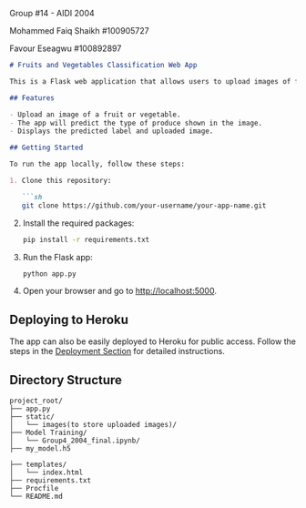 Group #14 - AIDI 2004

Mohammed Faiq Shaikh #100905727

Favour Eseagwu #100892897

```markdown
# Fruits and Vegetables Classification Web App

This is a Flask web application that allows users to upload images of fruits and vegetables, and the app will classify and predict the type of produce shown in the image using a pretrained machine learning model.

## Features

- Upload an image of a fruit or vegetable.
- The app will predict the type of produce shown in the image.
- Displays the predicted label and uploaded image.

## Getting Started

To run the app locally, follow these steps:

1. Clone this repository:

   ```sh
   git clone https://github.com/your-username/your-app-name.git
   ```

2. Install the required packages:

   ```sh
   pip install -r requirements.txt
   ```

3. Run the Flask app:

   ```sh
   python app.py
   ```

4. Open your browser and go to [http://localhost:5000](http://localhost:5000).

## Deploying to Heroku

The app can also be easily deployed to Heroku for public access. Follow the steps in the [Deployment Section](#deployment) for detailed instructions.

## Directory Structure

```
project_root/
├── app.py
├── static/
│   └── images(to store uploaded images)/
├── Model Training/
│   └── Group4_2004_final.ipynb/
├── my_model.h5

├── templates/
│   └── index.html
├── requirements.txt
├── Procfile
└── README.md
```
